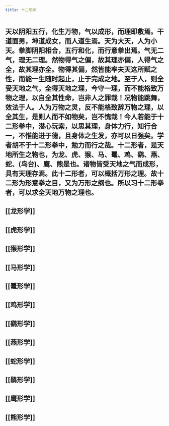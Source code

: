 ```yaml
---
title: 十二形学
---
```


## 天以阴阳五行，化生万物，气以成形，而理即敷焉。干道面男，坤道成女，而人道生焉。天为大天，人为小天。拳脚阴阳相合，五行和化，而行意拳出焉。气无二气，理无二理。然物得气之偏，故其理亦偏，人得气之全，故其理亦全。物得其偏，然皆能率夫天这所赋之性，而能一生随时起止，止于完成之地。至于人，则全受天地之气，全得天地之理，今守一理，而不能格致万物之理，以自全其性命，岂非人之罪哉！况物能跳舞，效法于人。人为万物之灵，反不能格致辞万物之理，以全其生，是则人而不如物矣，岂不愧哉！今人若能于十二形拳中，潜心玩索，以思其理，身体力行，知行合一，不惟能进于德，且身体之生发，亦可以日强矣。学者胡不于十二形拳中，勉力而行之哉。十二形者，是天地所生之物也，为龙、虎、猴、马、鼍、鸡、鹞、燕、蛇、(鸟台)、鹰、熊是也。诸物皆受天地之气而成形，具有天理存焉。此十二形者，可以概括万形之理。故十二形为形意拳之目，又为万形之纲也。所以习十二形拳者，可以求全天地万物之理也。

## [[龙形学]]
## [[虎形学]]
## [[猴形学]]
## [[马形学]]
## [[鼍形学]]
## [[鸡形学]]
## [[鹞形学]]
## [[燕形学]]
## [[蛇形学]]
## [[鹃形学]]
## [[鹰形学]]
## [[熊形学]]
##
##
